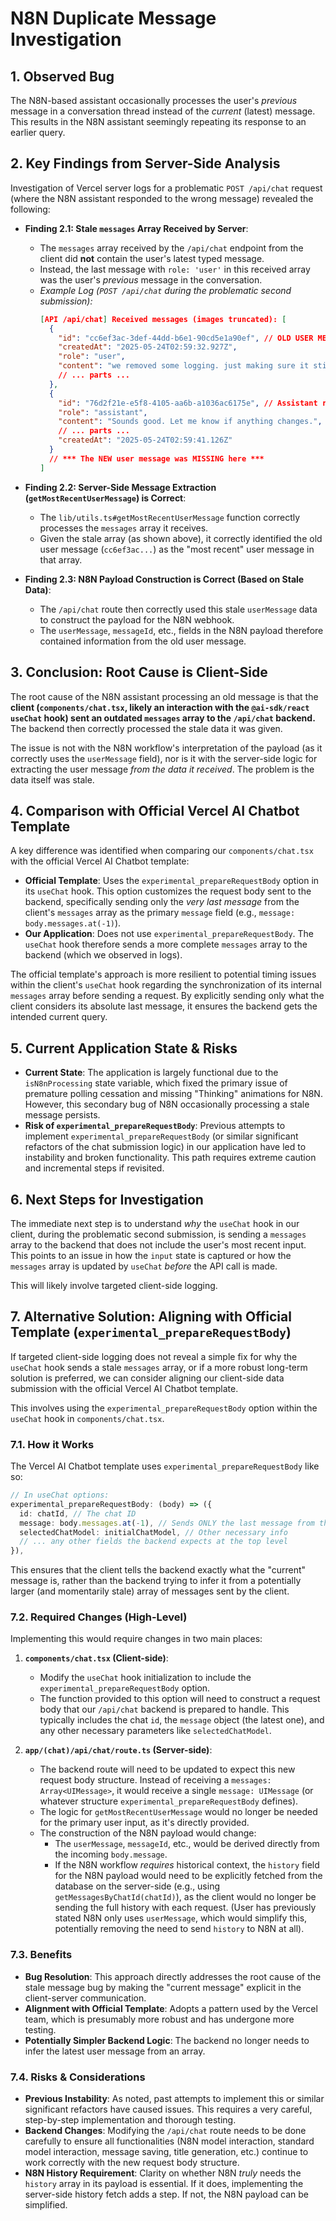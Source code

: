 # N8N Duplicate Message Investigation

## 1. Observed Bug

The N8N-based assistant occasionally processes the user's *previous* message in a conversation thread instead of the *current* (latest) message. This results in the N8N assistant seemingly repeating its response to an earlier query.

## 2. Key Findings from Server-Side Analysis

Investigation of Vercel server logs for a problematic `POST /api/chat` request (where the N8N assistant responded to the wrong message) revealed the following:

*   **Finding 2.1: Stale `messages` Array Received by Server**:
    *   The `messages` array received by the `/api/chat` endpoint from the client did **not** contain the user's latest typed message.
    *   Instead, the last message with `role: 'user'` in this received array was the user's *previous* message in the conversation.
    *   *Example Log (`POST /api/chat` during the problematic second submission):*
        ```json
        [API /api/chat] Received messages (images truncated): [
          {
            "id": "cc6ef3ac-3def-44dd-b6e1-90cd5e1a90ef", // OLD USER MESSAGE 1
            "createdAt": "2025-05-24T02:59:32.927Z",
            "role": "user",
            "content": "we removed some logging. just making sure it still works.",
            // ... parts ...
          },
          {
            "id": "76d2f21e-e5f8-4105-aa6b-a1036ac6175e", // Assistant reply to OLD USER MESSAGE 1
            "role": "assistant",
            "content": "Sounds good. Let me know if anything changes.",
            // ... parts ...
            "createdAt": "2025-05-24T02:59:41.126Z"
          }
          // *** The NEW user message was MISSING here ***
        ]
        ```

*   **Finding 2.2: Server-Side Message Extraction (`getMostRecentUserMessage`) is Correct**:
    *   The `lib/utils.ts#getMostRecentUserMessage` function correctly processes the `messages` array it receives.
    *   Given the stale array (as shown above), it correctly identified the old user message (`cc6ef3ac...`) as the "most recent" user message in that array.

*   **Finding 2.3: N8N Payload Construction is Correct (Based on Stale Data)**:
    *   The `/api/chat` route then correctly used this stale `userMessage` data to construct the payload for the N8N webhook.
    *   The `userMessage`, `messageId`, etc., fields in the N8N payload therefore contained information from the old user message.

## 3. Conclusion: Root Cause is Client-Side

The root cause of the N8N assistant processing an old message is that the **client (`components/chat.tsx`, likely an interaction with the `@ai-sdk/react` `useChat` hook) sent an outdated `messages` array to the `/api/chat` backend.** The backend then correctly processed the stale data it was given.

The issue is not with the N8N workflow's interpretation of the payload (as it correctly uses the `userMessage` field), nor is it with the server-side logic for extracting the user message *from the data it received*. The problem is the data itself was stale.

## 4. Comparison with Official Vercel AI Chatbot Template

A key difference was identified when comparing our `components/chat.tsx` with the official Vercel AI Chatbot template:

*   **Official Template**: Uses the `experimental_prepareRequestBody` option in its `useChat` hook. This option customizes the request body sent to the backend, specifically sending only the *very last message* from the client's `messages` array as the primary `message` field (e.g., `message: body.messages.at(-1)`).
*   **Our Application**: Does not use `experimental_prepareRequestBody`. The `useChat` hook therefore sends a more complete `messages` array to the backend (which we observed in logs).

The official template's approach is more resilient to potential timing issues within the client's `useChat` hook regarding the synchronization of its internal `messages` array before sending a request. By explicitly sending only what the client considers its absolute last message, it ensures the backend gets the intended current query.

## 5. Current Application State & Risks

*   **Current State**: The application is largely functional due to the `isN8nProcessing` state variable, which fixed the primary issue of premature polling cessation and missing "Thinking" animations for N8N. However, this secondary bug of N8N occasionally processing a stale message persists.
*   **Risk of `experimental_prepareRequestBody`**: Previous attempts to implement `experimental_prepareRequestBody` (or similar significant refactors of the chat submission logic) in our application have led to instability and broken functionality. This path requires extreme caution and incremental steps if revisited.

## 6. Next Steps for Investigation

The immediate next step is to understand *why* the `useChat` hook in our client, during the problematic second submission, is sending a `messages` array to the backend that does not include the user's most recent input. This points to an issue in how the `input` state is captured or how the `messages` array is updated by `useChat` *before* the API call is made.

This will likely involve targeted client-side logging.

## 7. Alternative Solution: Aligning with Official Template (`experimental_prepareRequestBody`)

If targeted client-side logging does not reveal a simple fix for why the `useChat` hook sends a stale `messages` array, or if a more robust long-term solution is preferred, we can consider aligning our client-side data submission with the official Vercel AI Chatbot template.

This involves using the `experimental_prepareRequestBody` option within the `useChat` hook in `components/chat.tsx`.

### 7.1. How it Works

The Vercel AI Chatbot template uses `experimental_prepareRequestBody` like so:

```typescript
// In useChat options:
experimental_prepareRequestBody: (body) => ({
  id: chatId, // The chat ID
  message: body.messages.at(-1), // Sends ONLY the last message from the client's perspective
  selectedChatModel: initialChatModel, // Other necessary info
  // ... any other fields the backend expects at the top level
}),
```

This ensures that the client tells the backend exactly what the "current" message is, rather than the backend trying to infer it from a potentially larger (and momentarily stale) array of messages sent by the client.

### 7.2. Required Changes (High-Level)

Implementing this would require changes in two main places:

1.  **`components/chat.tsx` (Client-side)**:
    *   Modify the `useChat` hook initialization to include the `experimental_prepareRequestBody` option.
    *   The function provided to this option will need to construct a request body that our `/api/chat` backend is prepared to handle. This typically includes the chat `id`, the `message` object (the latest one), and any other necessary parameters like `selectedChatModel`.

2.  **`app/(chat)/api/chat/route.ts` (Server-side)**:
    *   The backend route will need to be updated to expect this new request body structure. Instead of receiving a `messages: Array<UIMessage>`, it would receive a single `message: UIMessage` (or whatever structure `experimental_prepareRequestBody` defines).
    *   The logic for `getMostRecentUserMessage` would no longer be needed for the primary user input, as it's directly provided.
    *   The construction of the N8N payload would change:
        *   The `userMessage`, `messageId`, etc., would be derived directly from the incoming `body.message`.
        *   If the N8N workflow *requires* historical context, the `history` field for the N8N payload would need to be explicitly fetched from the database on the server-side (e.g., using `getMessagesByChatId(chatId)`), as the client would no longer be sending the full history with each request. (User has previously stated N8N only uses `userMessage`, which would simplify this, potentially removing the need to send `history` to N8N at all).

### 7.3. Benefits

*   **Bug Resolution**: This approach directly addresses the root cause of the stale message bug by making the "current message" explicit in the client-server communication.
*   **Alignment with Official Template**: Adopts a pattern used by the Vercel team, which is presumably more robust and has undergone more testing.
*   **Potentially Simpler Backend Logic**: The backend no longer needs to infer the latest user message from an array.

### 7.4. Risks & Considerations

*   **Previous Instability**: As noted, past attempts to implement this or similar significant refactors have caused issues. This requires a very careful, step-by-step implementation and thorough testing.
*   **Backend Changes**: Modifying the `/api/chat` route needs to be done carefully to ensure all functionalities (N8N model interaction, standard model interaction, message saving, title generation, etc.) continue to work correctly with the new request body structure.
*   **N8N History Requirement**: Clarity on whether N8N *truly* needs the `history` array in its payload is essential. If it does, implementing the server-side history fetch adds a step. If not, the N8N payload can be simplified.